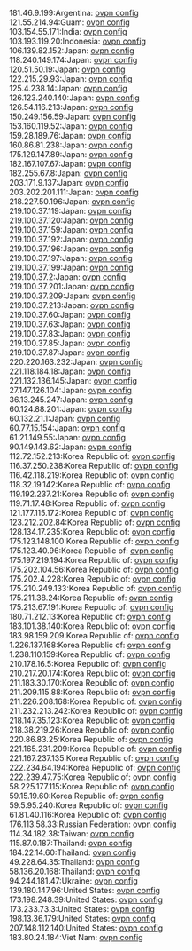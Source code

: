 181.46.9.199:Argentina: [ovpn config](vpn/181_46_9_199.ovpn)  
121.55.214.94:Guam: [ovpn config](vpn/121_55_214_94.ovpn)  
103.154.55.171:India: [ovpn config](vpn/103_154_55_171.ovpn)  
103.193.119.20:Indonesia: [ovpn config](vpn/103_193_119_20.ovpn)  
106.139.82.152:Japan: [ovpn config](vpn/106_139_82_152.ovpn)  
118.240.149.174:Japan: [ovpn config](vpn/118_240_149_174.ovpn)  
120.51.50.19:Japan: [ovpn config](vpn/120_51_50_19.ovpn)  
122.215.29.93:Japan: [ovpn config](vpn/122_215_29_93.ovpn)  
125.4.238.14:Japan: [ovpn config](vpn/125_4_238_14.ovpn)  
126.123.240.140:Japan: [ovpn config](vpn/126_123_240_140.ovpn)  
126.54.116.213:Japan: [ovpn config](vpn/126_54_116_213.ovpn)  
150.249.156.59:Japan: [ovpn config](vpn/150_249_156_59.ovpn)  
153.160.119.52:Japan: [ovpn config](vpn/153_160_119_52.ovpn)  
159.28.189.76:Japan: [ovpn config](vpn/159_28_189_76.ovpn)  
160.86.81.238:Japan: [ovpn config](vpn/160_86_81_238.ovpn)  
175.129.147.89:Japan: [ovpn config](vpn/175_129_147_89.ovpn)  
182.167.107.67:Japan: [ovpn config](vpn/182_167_107_67.ovpn)  
182.255.67.8:Japan: [ovpn config](vpn/182_255_67_8.ovpn)  
203.171.9.137:Japan: [ovpn config](vpn/203_171_9_137.ovpn)  
203.202.201.111:Japan: [ovpn config](vpn/203_202_201_111.ovpn)  
218.227.50.196:Japan: [ovpn config](vpn/218_227_50_196.ovpn)  
219.100.37.119:Japan: [ovpn config](vpn/219_100_37_119.ovpn)  
219.100.37.120:Japan: [ovpn config](vpn/219_100_37_120.ovpn)  
219.100.37.159:Japan: [ovpn config](vpn/219_100_37_159.ovpn)  
219.100.37.192:Japan: [ovpn config](vpn/219_100_37_192.ovpn)  
219.100.37.196:Japan: [ovpn config](vpn/219_100_37_196.ovpn)  
219.100.37.197:Japan: [ovpn config](vpn/219_100_37_197.ovpn)  
219.100.37.199:Japan: [ovpn config](vpn/219_100_37_199.ovpn)  
219.100.37.2:Japan: [ovpn config](vpn/219_100_37_2.ovpn)  
219.100.37.201:Japan: [ovpn config](vpn/219_100_37_201.ovpn)  
219.100.37.209:Japan: [ovpn config](vpn/219_100_37_209.ovpn)  
219.100.37.213:Japan: [ovpn config](vpn/219_100_37_213.ovpn)  
219.100.37.60:Japan: [ovpn config](vpn/219_100_37_60.ovpn)  
219.100.37.63:Japan: [ovpn config](vpn/219_100_37_63.ovpn)  
219.100.37.83:Japan: [ovpn config](vpn/219_100_37_83.ovpn)  
219.100.37.85:Japan: [ovpn config](vpn/219_100_37_85.ovpn)  
219.100.37.87:Japan: [ovpn config](vpn/219_100_37_87.ovpn)  
220.220.163.232:Japan: [ovpn config](vpn/220_220_163_232.ovpn)  
221.118.184.18:Japan: [ovpn config](vpn/221_118_184_18.ovpn)  
221.132.136.145:Japan: [ovpn config](vpn/221_132_136_145.ovpn)  
27.147.126.104:Japan: [ovpn config](vpn/27_147_126_104.ovpn)  
36.13.245.247:Japan: [ovpn config](vpn/36_13_245_247.ovpn)  
60.124.88.201:Japan: [ovpn config](vpn/60_124_88_201.ovpn)  
60.132.21.1:Japan: [ovpn config](vpn/60_132_21_1.ovpn)  
60.77.15.154:Japan: [ovpn config](vpn/60_77_15_154.ovpn)  
61.21.149.55:Japan: [ovpn config](vpn/61_21_149_55.ovpn)  
90.149.143.62:Japan: [ovpn config](vpn/90_149_143_62.ovpn)  
112.72.152.213:Korea Republic of: [ovpn config](vpn/112_72_152_213.ovpn)  
116.37.250.238:Korea Republic of: [ovpn config](vpn/116_37_250_238.ovpn)  
116.42.118.219:Korea Republic of: [ovpn config](vpn/116_42_118_219.ovpn)  
118.32.19.142:Korea Republic of: [ovpn config](vpn/118_32_19_142.ovpn)  
119.192.237.21:Korea Republic of: [ovpn config](vpn/119_192_237_21.ovpn)  
119.71.17.48:Korea Republic of: [ovpn config](vpn/119_71_17_48.ovpn)  
121.177.115.172:Korea Republic of: [ovpn config](vpn/121_177_115_172.ovpn)  
123.212.202.84:Korea Republic of: [ovpn config](vpn/123_212_202_84.ovpn)  
128.134.17.235:Korea Republic of: [ovpn config](vpn/128_134_17_235.ovpn)  
175.123.148.100:Korea Republic of: [ovpn config](vpn/175_123_148_100.ovpn)  
175.123.40.96:Korea Republic of: [ovpn config](vpn/175_123_40_96.ovpn)  
175.197.219.194:Korea Republic of: [ovpn config](vpn/175_197_219_194.ovpn)  
175.202.104.56:Korea Republic of: [ovpn config](vpn/175_202_104_56.ovpn)  
175.202.4.228:Korea Republic of: [ovpn config](vpn/175_202_4_228.ovpn)  
175.210.249.133:Korea Republic of: [ovpn config](vpn/175_210_249_133.ovpn)  
175.211.38.24:Korea Republic of: [ovpn config](vpn/175_211_38_24.ovpn)  
175.213.67.191:Korea Republic of: [ovpn config](vpn/175_213_67_191.ovpn)  
180.71.212.13:Korea Republic of: [ovpn config](vpn/180_71_212_13.ovpn)  
183.101.38.140:Korea Republic of: [ovpn config](vpn/183_101_38_140.ovpn)  
183.98.159.209:Korea Republic of: [ovpn config](vpn/183_98_159_209.ovpn)  
1.226.137.168:Korea Republic of: [ovpn config](vpn/1_226_137_168.ovpn)  
1.238.110.159:Korea Republic of: [ovpn config](vpn/1_238_110_159.ovpn)  
210.178.16.5:Korea Republic of: [ovpn config](vpn/210_178_16_5.ovpn)  
210.217.20.174:Korea Republic of: [ovpn config](vpn/210_217_20_174.ovpn)  
211.183.30.170:Korea Republic of: [ovpn config](vpn/211_183_30_170.ovpn)  
211.209.115.88:Korea Republic of: [ovpn config](vpn/211_209_115_88.ovpn)  
211.226.208.168:Korea Republic of: [ovpn config](vpn/211_226_208_168.ovpn)  
211.232.213.242:Korea Republic of: [ovpn config](vpn/211_232_213_242.ovpn)  
218.147.35.123:Korea Republic of: [ovpn config](vpn/218_147_35_123.ovpn)  
218.38.219.26:Korea Republic of: [ovpn config](vpn/218_38_219_26.ovpn)  
220.86.83.25:Korea Republic of: [ovpn config](vpn/220_86_83_25.ovpn)  
221.165.231.209:Korea Republic of: [ovpn config](vpn/221_165_231_209.ovpn)  
221.167.237.135:Korea Republic of: [ovpn config](vpn/221_167_237_135.ovpn)  
222.234.64.194:Korea Republic of: [ovpn config](vpn/222_234_64_194.ovpn)  
222.239.47.75:Korea Republic of: [ovpn config](vpn/222_239_47_75.ovpn)  
58.225.177.115:Korea Republic of: [ovpn config](vpn/58_225_177_115.ovpn)  
59.15.19.60:Korea Republic of: [ovpn config](vpn/59_15_19_60.ovpn)  
59.5.95.240:Korea Republic of: [ovpn config](vpn/59_5_95_240.ovpn)  
61.81.40.116:Korea Republic of: [ovpn config](vpn/61_81_40_116.ovpn)  
176.113.58.33:Russian Federation: [ovpn config](vpn/176_113_58_33.ovpn)  
114.34.182.38:Taiwan: [ovpn config](vpn/114_34_182_38.ovpn)  
115.87.0.187:Thailand: [ovpn config](vpn/115_87_0_187.ovpn)  
184.22.14.60:Thailand: [ovpn config](vpn/184_22_14_60.ovpn)  
49.228.64.35:Thailand: [ovpn config](vpn/49_228_64_35.ovpn)  
58.136.20.168:Thailand: [ovpn config](vpn/58_136_20_168.ovpn)  
94.244.181.47:Ukraine: [ovpn config](vpn/94_244_181_47.ovpn)  
139.180.147.96:United States: [ovpn config](vpn/139_180_147_96.ovpn)  
173.198.248.39:United States: [ovpn config](vpn/173_198_248_39.ovpn)  
173.233.73.3:United States: [ovpn config](vpn/173_233_73_3.ovpn)  
198.13.36.179:United States: [ovpn config](vpn/198_13_36_179.ovpn)  
207.148.112.140:United States: [ovpn config](vpn/207_148_112_140.ovpn)  
183.80.24.184:Viet Nam: [ovpn config](vpn/183_80_24_184.ovpn)  
